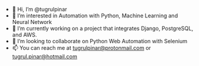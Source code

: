 - 👋 Hi, I’m @tugrulpinar
- 👀 I’m interested in Automation with Python, Machine Learning and Neural Network
- 🌱 I’m currently working on a project that integrates Django, PostgreSQL, and AWS. 
- 💞️ I’m looking to collaborate on Python Web Automation with Selenium 
- 📫 You can reach me at tugrulpinar@protonmail.com or tugrul.pinar@hotmail.com

<!---
tugrulpinar/tugrulpinar is a ✨ special ✨ repository because its `README.md` (this file) appears on your GitHub profile.
You can click the Preview link to take a look at your changes.
--->
